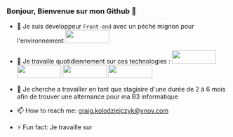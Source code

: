 ### Bonjour, Bienvenue sur mon Github 👋

- 🔭 Je suis développeur ```Front-end``` avec un péché mignon pour l'environnement <img src="https://img.shields.io/badge/React-20232A?style=for-the-badge&logo=react&logoColor=61DAFB" width="100" height="30">

- 🌱 Je travaille quotidiennement sur ces technologies : <img src="https://img.shields.io/badge/React-20232A?style=for-the-badge&logo=react&logoColor=61DAFB" width="100" height="30"> <img src="https://img.shields.io/badge/JavaScript-323330?style=for-the-badge&logo=javascript&logoColor=F7DF1E" width="100" height="30"> <img src="" width="100" height="30"> <img src="https://img.shields.io/badge/React_Native-20232A?style=for-the-badge&logo=react&logoColor=61DAFB" width="100" height="30">
- 👯 Je cherche a travailler en tant que stagiaire d'une durée de 2 à 6 mois afin de trouver une alternance pour ma B3 informatique 
- 📫 How to reach me: graig.kolodziejczyk@ynov.com
- ⚡ Fun fact: Je travaille sur 





